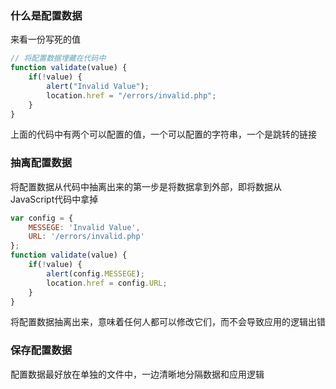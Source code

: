 ### 什么是配置数据
来看一份写死的值

```js
// 将配置数据埋藏在代码中
function validate(value) {
    if(!value) {
        alert("Invalid Value");
        location.href = "/errors/invalid.php";
    }
}
```

上面的代码中有两个可以配置的值，一个可以配置的字符串，一个是跳转的链接

### 抽离配置数据
将配置数据从代码中抽离出来的第一步是将数据拿到外部，即将数据从JavaScript代码中拿掉

```js
var config = {
    MESSEGE: 'Invalid Value',
    URL: '/errors/invalid.php'
};
function validate(value) {
    if(!value) {
        alert(config.MESSEGE);
        location.href = config.URL;
    }
}
```

将配置数据抽离出来，意味着任何人都可以修改它们，而不会导致应用的逻辑出错

### 保存配置数据
配置数据最好放在单独的文件中，一边清晰地分隔数据和应用逻辑





























